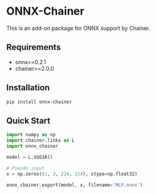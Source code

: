 # ONNX-Chainer

This is an add-on package for ONNX support by Chainer.

## Requirements

- onnx==0.2.1
- chainer>=2.0.0

## Installation

```bash
pip install onnx-chainer
```

## Quick Start

```python
import numpy as np
import chainer.links as L
import onnx_chainer

model = L.VGG16()

# Pseudo input
x = np.zeros((1, 3, 224, 224), stype=np.float32)

onnx_chainer.export(model, x, filename='MLP.onnx')
```